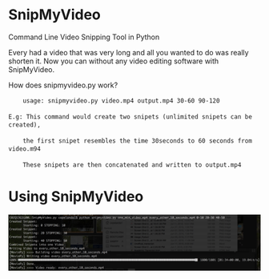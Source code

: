 # SnipMyVideo
Command Line Video Snipping Tool in Python

Every had a video that was very long and all you wanted to do was really shorten it.
  Now you can without any video editing software with SnipMyVideo.
  
How does snipmyvideo.py work?

        usage: snipmyvideo.py video.mp4 output.mp4 30-60 90-120
  
    E.g: This command would create two snipets (unlimited snipets can be created),
    
        the first snipet resembles the time 30seconds to 60 seconds from video.m94
        
        These snipets are then concatenated and written to output.mp4
        
        
# Using SnipMyVideo
![Alt text](usage.png "Optional Title")
